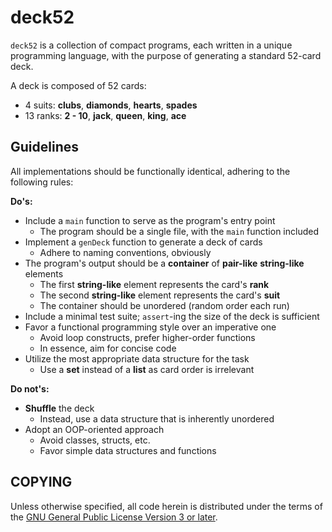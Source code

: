 # deck52

`deck52` is a collection of compact programs, each written in a unique
programming language, with the purpose of generating a standard 52-card deck.

A deck is composed of 52 cards:

- 4 suits: **clubs**, **diamonds**, **hearts**, **spades**
- 13 ranks: **2 - 10**, **jack**, **queen**, **king**, **ace**

## Guidelines

All implementations should be functionally identical, adhering to the following
rules:

**Do's:**
- Include a `main` function to serve as the program's entry point
  - The program should be a single file, with the `main` function included
- Implement a `genDeck` function to generate a deck of cards
  - Adhere to naming conventions, obviously
- The program's output should be a **container** of **pair-like**
  **string-like** elements
  - The first **string-like** element represents the card's **rank**
  - The second **string-like** element represents the card's **suit**
  - The container should be unordered (random order each run)
- Include a minimal test suite; `assert`-ing the size of the deck is sufficient
- Favor a functional programming style over an imperative one
  - Avoid loop constructs, prefer higher-order functions
  - In essence, aim for concise code
- Utilize the most appropriate data structure for the task
  - Use a **set** instead of a **list** as card order is irrelevant
  
**Do not's:**
- **Shuffle** the deck
  - Instead, use a data structure that is inherently unordered
- Adopt an OOP-oriented approach
  - Avoid classes, structs, etc.
  - Favor simple data structures and functions

## COPYING

Unless otherwise specified, all code herein is distributed under the terms of the [GNU General Public License Version 3 or later](https://www.gnu.org/licenses/gpl-3.0.en.html).
